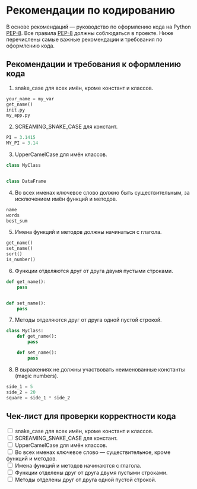 <!--
Разработка рекомендаций по кодированию
Ориентируясь на материал лекции 7 разработать перечень запретов, рекомендаций и требований (по 2-3) для оформления
исходных кодов проекта. Снабдить их краткими примерами. Дополнить документ кратким (5-10 пунктов) чек-листом для
проверки корректности кода. Разместить документ в репозитории GitHub.
-->

# Рекомендации по кодированию

В основе рекомендаций — руководство по оформлению кода на Python [PEP-8](https://peps.python.org/pep-0008/). Все
правила [PEP-8](https://peps.python.org/pep-0008/) должны соблюдаться в проекте. Ниже перечислены самые важные
рекомендации и требования по оформлению кода.

## Рекомендации и требования к оформлению кода

1. snake_case для всех имён, кроме констант и классов.

```python
your_name = my_var
get_name()
init.py
my_app.py
```

2. SCREAMING_SNAKE_CASE для констант.

```python
PI = 3.1415
MY_PI = 3.14
```

3. UpperCamelCase для имён классов.

```python
class MyClass


class DataFrame
```

4. Во всех именах ключевое слово должно быть существительным, за исключением имён функций и методов.

```python
name
words
best_sum
```

5. Имена функций и методов должны начинаться с глагола.

```python
get_name()
set_name()
sort()
is_number()
```

6. Функции отделяются друг от друга двумя пустыми строками.

```python
def get_name():
    pass


def set_name():
    pass

```

7. Методы отделяются друг от друга одной пустой строкой.

```python
class MyClass:
    def get_name():
        pass

    def set_name():
        pass

```

8. В выражениях не должны участвовать неименованные константы (magic numbers).

```python
side_1 = 5
side_2 = 20
square = side_1 * side_2
```

## Чек-лист для проверки корректности кода

<label><input type="checkbox">
snake_case для всех имён, кроме констант и классов.
</label><br>
<label><input type="checkbox">
SCREAMING_SNAKE_CASE для констант.
</label><br>
<label><input type="checkbox">
UpperCamelCase для имён классов.
</label><br>
<label><input type="checkbox">
Во всех именах ключевое слово — существительное, кроме функций и методов.
</label><br>
<label><input type="checkbox">
Имена функций и методов начинаются с глагола.
</label><br>
<label><input type="checkbox">
Функции отделены друг от друга двумя пустыми строками.
</label><br>
<label><input type="checkbox">
Методы отделены друг от друга одной пустой строкой.
</label><br>